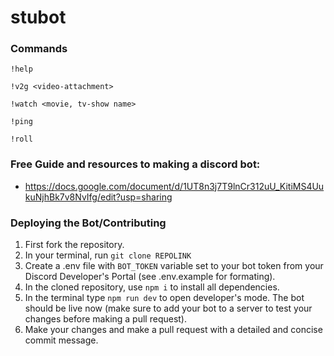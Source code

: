 # stubot

### Commands

`!help`

`!v2g <video-attachment>`

`!watch <movie, tv-show name>`

`!ping`

`!roll`

### Free Guide and resources to making a discord bot:

- https://docs.google.com/document/d/1UT8n3j7T9lnCr312uU_KitiMS4UukuNjhBk7v8NvIfg/edit?usp=sharing

### Deploying the Bot/Contributing 
1. First fork the repository. 
2. In your terminal, run `git clone REPOLINK`
3. Create a .env file with `BOT_TOKEN` variable set to your bot token from your Discord Developer's Portal (see .env.example for formating).
4. In the cloned repository, use `npm i` to install all dependencies.
5. In the terminal type `npm run dev` to open developer's mode. The bot should be live now (make sure to add your bot to a server to test your changes before making a pull request).
6. Make your changes and make a pull request with a detailed and concise commit message.


